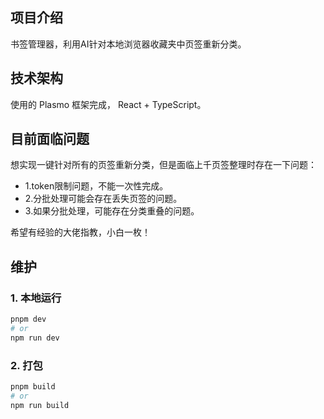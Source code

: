 ## 项目介绍

书签管理器，利用AI针对本地浏览器收藏夹中页签重新分类。

## 技术架构

使用的 Plasmo 框架完成， React + TypeScript。

## 目前面临问题

想实现一键针对所有的页签重新分类，但是面临上千页签整理时存在一下问题：

- 1.token限制问题，不能一次性完成。
- 2.分批处理可能会存在丢失页签的问题。
- 3.如果分批处理，可能存在分类重叠的问题。

希望有经验的大佬指教，小白一枚！

## 维护

### 1. 本地运行

```bash
pnpm dev
# or
npm run dev
```

### 2. 打包

```bash
pnpm build
# or
npm run build
```
